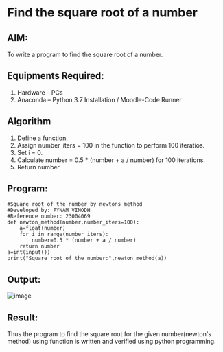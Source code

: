 # Find the square root of a number

## AIM:
To write a program to find the square root of a number.

## Equipments Required:
1. Hardware – PCs
2. Anaconda – Python 3.7 Installation / Moodle-Code Runner

## Algorithm
1. Define a function.
2. Assign number_iters = 100 in the function to perform 100 iteratios.
3. Set i = 0.
4. Calculate  number = 0.5 * (number + a / number) for 100 iterations.
5. Return number

## Program:
```
#Square root of the number by newtons method
#Developed by: PYNAM VINODH
#Reference number: 23004069
def newton_method(number,number_iters=100):
    a=float(number)
    for i in range(number_iters):
        number=0.5 * (number + a / number)
    return number
a=int(input())
print("Square root of the number:",newton_method(a))
```

## Output:
![image](https://github.com/PYNAMVINODH/Square-root-of-a-number/assets/145742678/840f9384-0ed5-415c-9be7-3def1b98c5e8)



## Result:
Thus the program to find the square root for the given number(newton's method) using function is written and verified using python programming.
